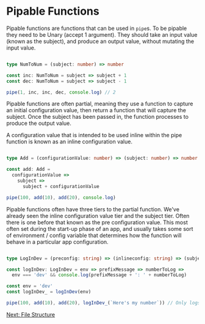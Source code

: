 # Pipable Functions

Pipable functions are functions that can be used in `pipe`s.
To be pipable they need to be Unary (accept 1 argument).
They should take an input value (known as the subject), and produce an output value, without mutating the input value.

```typescript

type NumToNum = (subject: number) => number

const inc: NumToNum = subject => subject + 1
const dec: NumToNum = subject => subject - 1

pipe(1, inc, inc, dec, console.log) // 2

```

Pipable functions are often partial, meaning they use a function to capture an initial configuration value,
then return a function that will capture the subject.
Once the subject has been passed in, the function processes to produce the output value.

A configuration value that is intended to be used inline within the pipe function is known as an
inline configuration value.

```typescript

type Add = (configurationValue: number) => (subject: number) => number

const add: Add =
  configurationValue =>
    subject =>
      subject + configurationValue

pipe(100, add(10), add(20), console.log)

```

Pipable functions often have three tiers to the partial function.
We've already seen the inline configuration value tier and the subject tier.
Often there is one before that known as the pre configuration value.
This most often set during the start-up phase of an app, and usually takes some sort of environment / config variable that 
determines how the function will behave in a particular app configuration.

```typescript

type LogInDev = (preconfig: string) => (inlineconfig: string) => (subject: number) => void

const logInDev: LogInDev = env => prefixMessage => numberToLog =>
  env === 'dev' && console.log(prefixMessage + ': ' + numberToLog)

const env = 'dev'
const logInDev_ = logInDev(env)

pipe(100, add(10), add(20), logInDev_(`Here's my number`)) // Only logs in dev

```

[Next: File Structure](https://github.com/attack-monkey/flat-code-guide/blob/master/File%20Structure.md)
